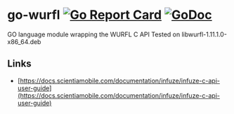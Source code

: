 # go-wurfl [![Go Report Card](https://goreportcard.com/badge/github.com/trafficstars/go-wurfl)](https://goreportcard.com/report/github.com/trafficstars/go-wurfl) [![GoDoc](https://godoc.org/github.com/trafficstars/go-wurfl?status.svg)](https://godoc.org/github.com/trafficstars/go-wurfl)

GO language module wrapping the WURFL C API
Tested on libwurfl-1.11.1.0-x86_64.deb

## Links

 * [https://docs.scientiamobile.com/documentation/infuze/infuze-c-api-user-guide](https://docs.scientiamobile.com/documentation/infuze/infuze-c-api-user-guide)
